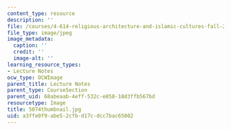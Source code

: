 ```yaml
---
content_type: resource
description: ''
file: /courses/4-614-religious-architecture-and-islamic-cultures-fall-2002/a3ffe0f9abe52cfbd17cdcc7bac65002_5074thumbnail.jpg
file_type: image/jpeg
image_metadata:
  caption: ''
  credit: ''
  image-alt: ''
learning_resource_types:
- Lecture Notes
ocw_type: OCWImage
parent_title: Lecture Notes
parent_type: CourseSection
parent_uid: 68abeaab-4eff-532c-e858-18d3ffb567bd
resourcetype: Image
title: 5074thumbnail.jpg
uid: a3ffe0f9-abe5-2cfb-d17c-dcc7bac65002
---
```

